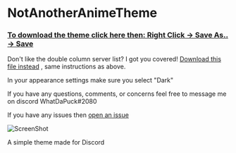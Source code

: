 # NotAnotherAnimeTheme
### [To download the theme click here then: Right Click -> Save As.. -> Save](https://raw.githubusercontent.com/WhatDaPuck/NotAnotherAnimeTheme/master/NotAnotherAnimeTheme.theme.css)



Don't like the double column server list?  I got you covered!  [Download this file instead](https://raw.githubusercontent.com/WhatDaPuck/NotAnotherAnimeTheme/master/variations/NotAnotherAnimeThemeSCSL.theme.css) , same instructions as above.

In your appearance settings make sure you select "Dark"

If you have any questions, comments, or concerns feel free to message me on discord WhatDaPuck#2080

If you have any issues then [open an issue](https://github.com/WhatDaPuck/NotAnotherAnimeTheme/issues)

![ScreenShot](https://i.imgur.com/ZtL84Ci.png)

A simple theme made for Discord
